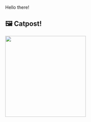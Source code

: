Hello there!



## 🖼️ Catpost!

<sub>
    <img src="https://cdn2.thecatapi.com/images/cd.jpg" height="256">
</sub>

